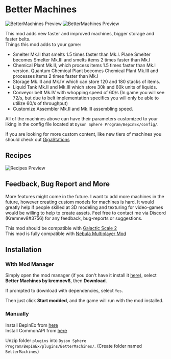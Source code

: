 # Better Machines
![BetterMachines Preview](https://raw.githubusercontent.com/kremnev8/DSP-Mods/master/Mods/BetterMachines/mod-page-preview.png)
![BetterMachines Preview](https://raw.githubusercontent.com/kremnev8/DSP-Mods/master/Mods/BetterMachines/buildings-preview.png)

This mod adds new faster and improved machines, bigger storage and faster belts. <br/>
Things this mod adds to your game:
- Smelter Mk.II that smelts 1.5 times faster than Mk.I. Plane Smelter becomes Smelter Mk.III and smelts items 2 times faster than Mk.I
- Chemical Plant Mk.II, which process items 1.5 times faster than Mk.I version. Quantum Chemical Plant becomes Chemical Plant Mk.III and processes items 2 times faster than Mk.I
- Storage Mk.III and Mk.IV which can store 120 and 180 stacks of items.
- Liquid Tank Mk.II and Mk.III which store 30k and 60k units of liquids.
- Conveyor belt Mk.IV with whopping speed of 60/s (In game you will see 72/s, but due to belt implementation specifics you will only be able to utilize 60/s of throughput)
- Customize Assembler Mk.II and Mk.III assembling speed.

All of the machines above can have their parameters customized to your liking in the config file located at `Dyson Sphere Program/BepInEx/config/`.

If you are looking for more custom content, like new tiers of machines you should check out [GigaStations](https://dsp.thunderstore.io/package/kremnev8/GigaStationsUpdated/)

## Recipes
![Recipes Preview](https://raw.githubusercontent.com/kremnev8/DSP-Mods/master/Mods/BetterMachines/recipe-showcase.png)

## Feedback, Bug Report and More 
More features might come in the future. I want to add more machines in the future, however creating custom models for machines is hard. It would greatly help if people skilled at 3D modeling and texturing for video-games would be willing to help to create assets.
Feel free to contact me via Discord (Kremnev8#3756) for any feedback, bug-reports or suggestions.

This mod should be compatible with [Galactic Scale 2](https://dsp.thunderstore.io/package/Galactic_Scale/GalacticScale/)<br/>
This mod is fully compatible with [Nebula Multiplayer Mod](https://dsp.thunderstore.io/package/nebula/NebulaMultiplayerMod/)<br/>

## Installation
### With Mod Manager

Simply open the mod manager (if you don't have it install it [here](https://dsp.thunderstore.io/package/ebkr/r2modman/)), select **Better Machines by kremnev8**, then **Download**.

If prompted to download with dependencies, select `Yes`.

Then just click **Start modded**, and the game will run with the mod installed.

### Manually
Install BepInEx from [here](https://dsp.thunderstore.io/package/xiaoye97/BepInEx/)<br/>
Install CommonAPI from [here](https://dsp.thunderstore.io/package/CommonAPI/CommonAPI/)<br/>

Unzip folder `plugins` into `Dyson Sphere Program/BepInEx/plugins/BetterMachines/`. (Create folder named `BetterMachines`)<br/>